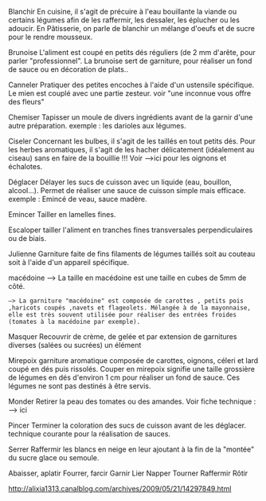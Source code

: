 Blanchir
    En cuisine, il s'agit de précuire à l'eau bouillante la viande ou certains légumes afin de les raffermir, les dessaler, les éplucher ou les adoucir.
    En Pâtisserie, on parle de blanchir un mélange d'oeufs et de sucre pour le rendre mousseux.

Brunoise
    L'aliment est coupé en petits dés réguliers (de 2 mm d'arête, pour parler "professionnel". La brunoise sert de garniture, pour réaliser un fond de sauce ou en décoration de plats..

Canneler
    Pratiquer des petites encoches à l'aide d'un ustensile spécifique. Le mien est couplé avec une partie zesteur. voir "une inconnue vous offre des fleurs"

Chemiser
    Tapisser un moule de divers ingrédients avant de la garnir d'une autre préparation. exemple : les darioles aux légumes.

Ciseler
    Concernant les bulbes, il s'agit de les taillés en tout petits dés. Pour les herbes aromatiques, il s'agit de les hacher délicatement (idéalement au ciseau) sans en faire de la bouillie !!! Voir -->ici pour les oignons et échalotes.

Déglacer
    Délayer les sucs de cuisson avec un liquide (eau, bouillon, alcool...). Permet de réaliser une sauce de cuisson simple mais efficace. exemple : Emincé de veau, sauce madère.

Emincer
    Tailler en lamelles fines.

Escaloper
    tailler l'aliment en tranches fines transversales perpendiculaires ou de biais.


Julienne
    Garniture faite de fins filaments de légumes taillés soit au couteau soit à l'aide d'un appareil spécifique.

macédoine
    –> La taille en macédoine est une taille en cubes de 5mm de côté.

    –> La garniture "macédoine" est composée de carottes , petits pois ,haricots coupés ,navets et flageolets. Mélangée à de la mayonnaise, elle est très souvent utilisée pour réaliser des entrées froides (tomates à la macédoine par exemple).

Masquer
    Recouvrir de crème, de gelée et par extension de garnitures diverses (salées ou sucrées) un élément

Mirepoix
    garniture aromatique composée de carottes, oignons, céleri et lard coupé en dés puis rissolés. Couper en mirepoix signifie une taille grossière de légumes en dés d'environ 1 cm pour réaliser un fond de sauce. Ces légumes ne sont pas destinés à être servis.

Monder
    Retirer la peau des tomates ou des amandes. Voir fiche technique : --> ici

Pincer
    Terminer la coloration des sucs de cuisson avant de les déglacer. technique courante pour la réalisation de sauces.

Serrer
    Raffermir les blancs en neige en leur ajoutant à la fin de la "montée" du sucre glace ou semoule.


Abaisser, aplatir
Fourrer, farcir
Garnir
Lier
Napper
Tourner
Raffermir
Rôtir

http://alixia1313.canalblog.com/archives/2009/05/21/14297849.html